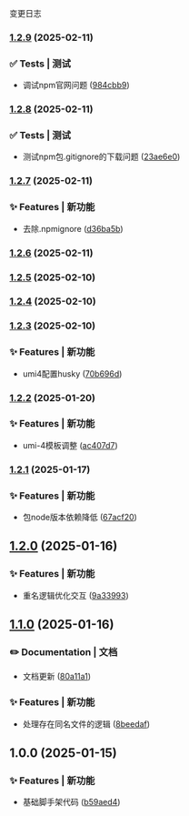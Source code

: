 变更日志
### [1.2.9](https://github.com/BouBoo-Min/create-conventional-app/compare/v1.2.8...v1.2.9) (2025-02-11)


### ✅ Tests | 测试

* 调试npm官网问题 ([984cbb9](https://github.com/BouBoo-Min/create-conventional-app/commit/984cbb9f10838857f6676dc9288f6d520a0a733e))

### [1.2.8](https://github.com/BouBoo-Min/create-conventional-app/compare/v1.2.7...v1.2.8) (2025-02-11)


### ✅ Tests | 测试

* 测试npm包.gitignore的下载问题 ([23ae6e0](https://github.com/BouBoo-Min/create-conventional-app/commit/23ae6e0b769bf174f540d05f1af703829a0256df))

### [1.2.7](https://github.com/BouBoo-Min/create-conventional-app/compare/v1.2.6...v1.2.7) (2025-02-11)


### ✨ Features | 新功能

* 去除.npmignore ([d36ba5b](https://github.com/BouBoo-Min/create-conventional-app/commit/d36ba5bc5e8465172a376feef4799731a08ea05c))

### [1.2.6](https://github.com/BouBoo-Min/create-conventional-app/compare/v1.2.5...v1.2.6) (2025-02-11)

### [1.2.5](https://github.com/BouBoo-Min/create-conventional-app/compare/v1.2.4...v1.2.5) (2025-02-10)

### [1.2.4](https://github.com/BouBoo-Min/create-conventional-app/compare/v1.2.3...v1.2.4) (2025-02-10)

### [1.2.3](https://github.com/BouBoo-Min/create-conventional-app/compare/v1.2.2...v1.2.3) (2025-02-10)


### ✨ Features | 新功能

* umi4配置husky ([70b696d](https://github.com/BouBoo-Min/create-conventional-app/commit/70b696d4b5272fad0288dc772c1d826da5ec6553))

### [1.2.2](https://github.com/BouBoo-Min/create-conventional-app/compare/v1.2.1...v1.2.2) (2025-01-20)


### ✨ Features | 新功能

* umi-4模板调整 ([ac407d7](https://github.com/BouBoo-Min/create-conventional-app/commit/ac407d72c2b75aac1c31cf59443761cfd3f0d040))

### [1.2.1](https://github.com/BouBoo-Min/create-conventional-app/compare/v1.2.0...v1.2.1) (2025-01-17)


### ✨ Features | 新功能

* 包node版本依赖降低 ([67acf20](https://github.com/BouBoo-Min/create-conventional-app/commit/67acf20bf1495aa735dd1755b3fd993bee675e3b))

## [1.2.0](https://github.com/BouBoo-Min/create-conventional-app/compare/v1.1.0...v1.2.0) (2025-01-16)


### ✨ Features | 新功能

* 重名逻辑优化交互 ([9a33993](https://github.com/BouBoo-Min/create-conventional-app/commit/9a339934f92fdb40f1cbfe440b28999592df4378))

## [1.1.0](https://github.com/BouBoo-Min/create-conventional-app/compare/v1.0.0...v1.1.0) (2025-01-16)


### ✏️ Documentation | 文档

* 文档更新 ([80a11a1](https://github.com/BouBoo-Min/create-conventional-app/commit/80a11a161b7d57eef0532169b23e2f114bd802f4))


### ✨ Features | 新功能

* 处理存在同名文件的逻辑 ([8beedaf](https://github.com/BouBoo-Min/create-conventional-app/commit/8beedafafa1a39fb10a12a4afb5e2736927808f1))

## 1.0.0 (2025-01-15)


### ✨ Features | 新功能

* 基础脚手架代码 ([b59aed4](https://github.com/BouBoo-Min/create-conventional-app/commit/b59aed49a849998747db32b2f2709ad0395949b2))
